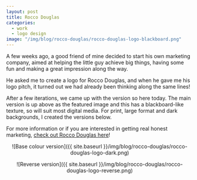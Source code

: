 ```yaml
---
layout: post
title: Rocco Douglas
categories:
  - work
  - logo design
image: "/img/blog/rocco-douglas/rocco-douglas-logo-blackboard.png"
---
```


A few weeks ago, a good friend of mine decided to start his own marketing company, aimed at helping the little guy achieve big things, having some fun and making a great impression along the way.

He asked me to create a logo for Rocco Douglas, and when he gave me his logo pitch, it turned out we had already been thinking along the same lines!

After a few iterations, we came up with the version so here today. The main version is up above as the featured image and this has a blackboard-like texture, so will suit most digital media. For print, large format and dark backgrounds, I created the versions below.

For more information or if you are interested in getting real honest marketing, [check out Rocco Douglas here](http://roccodouglas.com)!

<div style="text-align: center;" markdown="1">
![Base colour version]({{ site.baseurl }}/img/blog/rocco-douglas/rocco-douglas-logo-dark.png)

![Reverse version]({{ site.baseurl }}/img/blog/rocco-douglas/rocco-douglas-logo-reverse.png)
</div>
